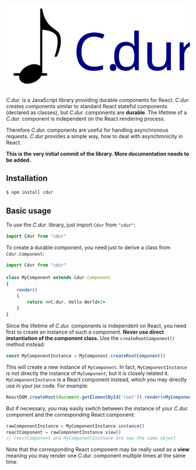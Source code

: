 # ![C.dur.](cdur.svg)

_C.dur._ is a JavaScript library providing durable components for React. _C.dur._ creates components similar to standard React stateful components (declared as classes), but _C.dur._ components are **durable**. The lifetime of a _C.dur._ component is independent on the React rendering process.

Therefore _C.dur._ components are useful for handling asynchronous requests. _C.dur_ provides a simple way, how to deal with asynchronicity in React.

**This is the very initial commit of the library. More documentation needs to be added.**

## Installation
```bash
$ npm install cdur
```

## Basic usage
To use the _C.dur._ library, just import `Cdur` from `"cdur"`:

```jsx
import Cdur from "cdur"
```


To create a durable component, you need just to derive a class from 
`Cdur.Component`:

```jsx
import Cdur from "cdur"

class MyComponent extends Cdur.Component
{
    render()
    {
        return <>C.dur. Hello World</>
    }
}
```

Since the lifetime of _C.dur._ components is independent on React, you need first to create an instance of such a component. **Never use direct instantiation of the component class.** Use the `createRootComponent()` method instead:

```jsx
const MyComponentInstance = MyComponent.createRootComponent()
```

This will create a new instance of `MyComponent`. In fact, `MyComponentInstance` is not directly the instance of `MyComponent`, but it is closely related it. `MyComponentInstance` is a React component instead, which you may directly use in your jsx code. For example:
```jsx
ReactDOM.createRoot(document.getElementById('root')).render(<MyComponentInstance />);

```

But if necessary, you may easily switch between the instance of your _C.dur._ component and the corresponding React component:

```jsx
rawComponentInstance = MyComponentInstance.instance()
reactComponent = rawComponentInstance.view()
// reactComponent and MyComponentInstnace are now the same object
```

Note that the corresponding React component may be really used as a **view** meaning you may render one _C.dur._ component multiple times at the same time.